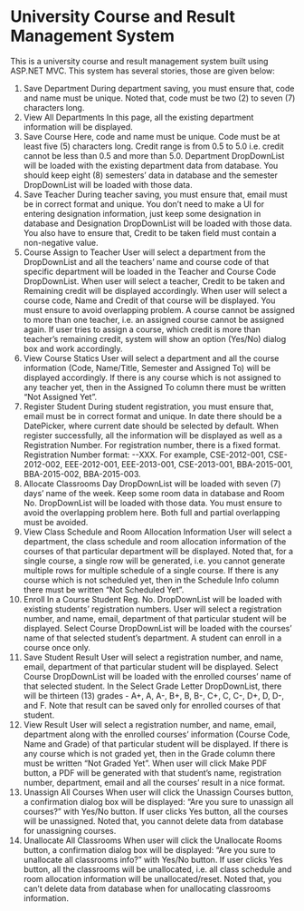 ﻿# University Course and Result Management System
This is a university course and result management system built using ASP.NET MVC.
This system has several stories, those are given below:
1. Save Department
During department saving, you must ensure that, code and name must be unique. Noted that, code must be two (2) to seven (7) characters long.
2. View All Departments
In this page, all the existing department information will be displayed.
3. Save Course
Here, code and name must be unique. Code must be at least five (5) characters long. Credit range is from 0.5 to 5.0 i.e. credit cannot be less than 0.5 and more than 5.0. Department DropDownList will be loaded with the existing department data from database. You should keep eight (8) semesters’ data in database and the semester DropDownList will be loaded with those data.
4. Save Teacher
During teacher saving, you must ensure that, email must be in correct format and unique. You don’t need to make a UI for entering designation information, just keep some designation in database and Designation DropDownList will be loaded with those data. You also have to ensure that, Credit to be taken field must contain a non-negative value.
5. Course Assign to Teacher
User will select a department from the DropDownList and all the teachers’ name and course code of that specific department will be loaded in the Teacher and Course Code DropDownList. When user will select a teacher, Credit to be taken and Remaining credit will be displayed accordingly. When user will select a course code, Name and Credit of that course will be displayed. You must ensure to avoid overlapping problem. A course cannot be assigned to more than one teacher, i.e. an assigned course cannot be assigned again. If user tries to assign a course, which credit is more than teacher’s remaining credit, system will show an option (Yes/No) dialog box and work accordingly.
6. View Course Statics
User will select a department and all the course information (Code, Name/Title, Semester and Assigned To) will be displayed accordingly. If there is any course which is not assigned to any teacher yet, then in the Assigned To column there must be written “Not Assigned Yet”.
7. Register Student
During student registration, you must ensure that, email must be in correct format and unique. In date there should be a DatePicker, where current date should be selected by default. When register successfully, all the information will be displayed as well as a Registration Number. For registration number, there is a fixed format. Registration Number format: <dept code>-<current year>-XXX. For example, CSE-2012-001, CSE-2012-002, EEE-2012-001, EEE-2013-001, CSE-2013-001, BBA-2015-001, BBA-2015-002, BBA-2015-003.
8. Allocate Classrooms
Day DropDownList will be loaded with seven (7) days’ name of the week. Keep some room data in database and Room No. DropDownList will be loaded with those data. You must ensure to avoid the overlapping problem here. Both full and partial overlapping must be avoided.
9. View Class Schedule and Room Allocation Information
User will select a department, the class schedule and room allocation information of the courses of that particular department will be displayed. Noted that, for a single course, a single row will be generated, i.e. you cannot generate multiple rows for multiple schedule of a single course. If there is any course which is not scheduled yet, then in the Schedule Info column there must be written “Not Scheduled Yet”.
10. Enroll In a Course
Student Reg. No. DropDownList will be loaded with existing students’ registration numbers. User will select a registration number, and name, email, department of that particular student will be displayed. Select Course DropDownList will be loaded with the courses’ name of that selected student’s department. A student can enroll in a course once only.
11. Save Student Result
User will select a registration number, and name, email, department of that particular student will be displayed. Select Course DropDownList will be loaded with the enrolled courses’ name of that selected student. In the Select Grade Letter DropDownList, there will be thirteen (13) grades - A+, A, A-, B+, B, B-, C+, C, C-, D+, D, D-, and F. Note that result can be saved only for enrolled courses of that student.
12. View Result
User will select a registration number, and name, email, department along with the enrolled courses’ information (Course Code, Name and Grade) of that particular student will be displayed. If there is any course which is not graded yet, then in the Grade column there must be written “Not Graded Yet”. When user will click Make PDF button, a PDF will be generated with that student’s name, registration number, department, email and all the courses’ result in a nice format.
13. Unassign All Courses
When user will click the Unassign Courses button, a confirmation dialog box will be displayed: “Are you sure to unassign all courses?” with Yes/No button. If user clicks Yes button, all the courses will be unassigned. Noted that, you cannot delete data from database for unassigning courses.
14. Unallocate All Classrooms
When user will click the Unallocate Rooms button, a confirmation dialog box will be displayed: “Are you sure to unallocate all classrooms info?” with Yes/No button. If user clicks Yes button, all the classrooms will be unallocated, i.e. all class schedule and room allocation information will be unallocated/reset. Noted that, you can’t delete data from database when for unallocating classrooms information.
